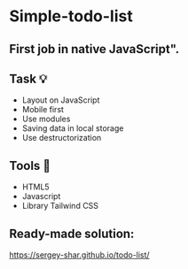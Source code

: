 # Simple-todo-list
## First job in native JavaScript". 

## Task :bulb:

* Layout on JavaScript
* Mobile first
* Use modules
* Saving data in local storage
* Use destructorization


## Tools :hammer:

* HTML5
* Javascript
* Library Tailwind CSS

## Ready-made solution:

https://sergey-shar.github.io/todo-list/
